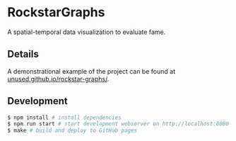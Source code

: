 
# RockstarGraphs

A spatial-temporal data visualization to evaluate fame.

## Details

A demonstrational example of the project can be found at
[unused.github.io/rockstar-graphs/](https://unused.github.io/rockstar-graphs/).

## Development

```sh
$ npm install # install dependencies
$ npm run start # start development webserver on http://localhost:8080
$ make # build and deploy to GitHub pages
```

